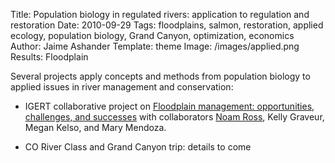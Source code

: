 Title: Population biology in regulated rivers: application to regulation and restoration
Date: 2010-09-29
Tags: floodplains, salmon, restoration, applied ecology, population biology, Grand Canyon, optimization, economics
Author: Jaime Ashander
Template: theme 
Image: /images/applied.png
Results: Floodplain

Several projects apply concepts and methods from population biology to applied issues in river management and conservation:

* IGERT collaborative project on [Floodplain management: opportunities, challenges, and successes](http://reach.ucdavis.edu/programs/floodplains.html) with collaborators [Noam Ross](http://www.noamross.net/), Kelly Graveur, Megan Kelso, and Mary Mendoza.

* CO River Class and Grand Canyon trip: details to come

